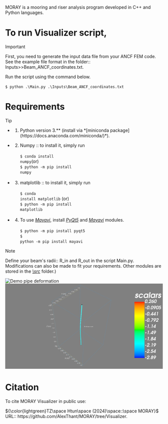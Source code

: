MORAY is a mooring and riser analysis program developed in C++ and Python languages.

# To run Visualizer script, 
>[!IMPORTANT]
><p>First, you need to generate the input data file from your ANCF FEM code.<br>
>See the example file format in the folder:: Inputs>>Beam_ANCF_coordinates.txt.</p>

<p>Run the script using the command below.</p>
<code>$ python .\Main.py .\Inputs\Beam_ANCF_coordinates.txt</code>

 # Requirements
 >[!TIP]
 > - 1. <p> Python version 3.** (install via *[miniconda package](https://docs.anaconda.com/miniconda/)*).<br>
 > - 2. Numpy :: to install it, simply run<br><br>
 ><code>$ conda install numpy</code>(or)<br>
 ><code>$ python -m pip install numpy</code><br><br>
 > - 3. matplotlib :: to install it, simply run<br><br>
 ><code>$ conda install matplotlib</code> (or)<br> 
 ><code>$ python -m pip install matplotlib</code><br><br>
 > - 4. To use *[Mayavi](https://mayavi.readthedocs.io/en/latest/)*, install *[PyQt5](https://pypi.org/project/PyQt5/)* and *[Mayavi](https://mayavi.readthedocs.io/en/latest/)* modules.<br><br>
><code>$ python -m pip install pyqt5</code><br>
><code>$ python -m pip install mayavi</code></p>

 >[!NOTE]
 >Define your beam's radii:: R_in and R_out in the script Main.py.
 >Modifications can also be made to fit your requirements. Other modules are stored in the *[\src](https://github.com/AlexThant/MORAY/blob/Visualizer/Visualizer/src)* folder.)


![Demo pipe deformation](https://github.com/AlexThant/MORAY/blob/Visualizer/Visualizer/Drill_pipe_demo_display.png)
![Demo pipe deformation in Mayavi](https://github.com/AlexThant/MORAY/blob/Visualizer/ANCF_pipe_snapshot.png)


# Citation
<p>To cite MORAY Visualizer in public use:</p>
${\color{lightgreen}TZ\space Htun\space (2024)\space::\space MORAY}$ URL:: https://github.com/AlexThant/MORAY/tree/Visualizer.


